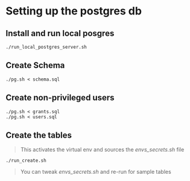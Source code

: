 # Setting up the postgres db

## Install and run local posgres

```
./run_local_postgres_server.sh
```

## Create Schema

```
./pg.sh < schema.sql
```

## Create non-privileged users

```
./pg.sh < grants.sql	
./pg.sh < users.sql
```

## Create the tables

> This activates the virtual env
> and sources the *envs_secrets.sh* file

```
./run_create.sh
```

> You can tweak *envs_secrets.sh* and re-run
> for sample tables
